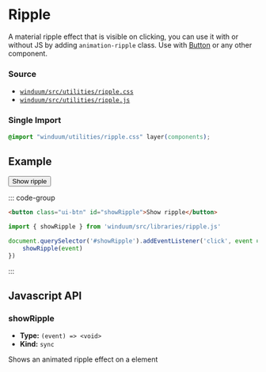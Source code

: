 # Ripple

A material ripple effect that is visible on clicking, you can use it with or without JS by adding `animation-ripple` class.
Use with [Button](/docs/ui/button) or any other component.

### Source

* [`winduum/src/utilities/ripple.css`](https://github.com/winduum/winduum/blob/main/src/utilities/ripple.css)
* [`winduum/src/utilities/ripple.js`](https://github.com/winduum/winduum/blob/main/src/utilities/ripple.js)


### Single Import

```css
@import "winduum/utilities/ripple.css" layer(components);
```

## Example

<button class="ui-btn" id="showRipple">Show ripple</button>

::: code-group
```html
<button class="ui-btn" id="showRipple">Show ripple</button>
```
```js
import { showRipple } from 'winduum/src/libraries/ripple.js'

document.querySelector('#showRipple').addEventListener('click', event => {
    showRipple(event)
})
```
:::

## Javascript API

### showRipple

* **Type:** `(event) => <void>`
* **Kind:** `sync`

Shows an animated ripple effect on a element

